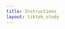 ```yaml
---
title: Instructions
layout: tiktok_study
---
```

<style>
ol li {padding-bottom:15px;}  
  
</style> 
